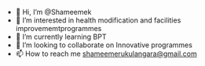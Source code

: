 - 👋 Hi, I’m @Shameemek
- 👀 I’m interested in health modification and facilities improvememtprogrammes
- 🌱 I’m currently learning BPT
- 💞️ I’m looking to collaborate on Innovative programmes
- 📫 How to reach me shameemerukulangara@gmail.com

<!---
Shameemek/Shameemek is a ✨ special ✨ repository because its `README.md` (this file) appears on your GitHub profile.
You can click the Preview link to take a look at your changes.
--->
